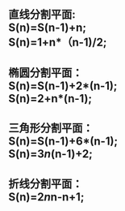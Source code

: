 直线分割平面:  
S(n)=S(n-1)+n;   
S(n)=1+n*（n-1)/2;
---
椭圆分割平面：  
S(n)=S(n-1)+2*(n-1);   
S(n)=2+n*(n-1);   
---
三角形分割平面：   
S(n)=S(n-1)+6*(n-1);   
S(n)=3*n*(n-1)+2;   
---
折线分割平面：   
S(n)=2*n*n-n+1;  
---
